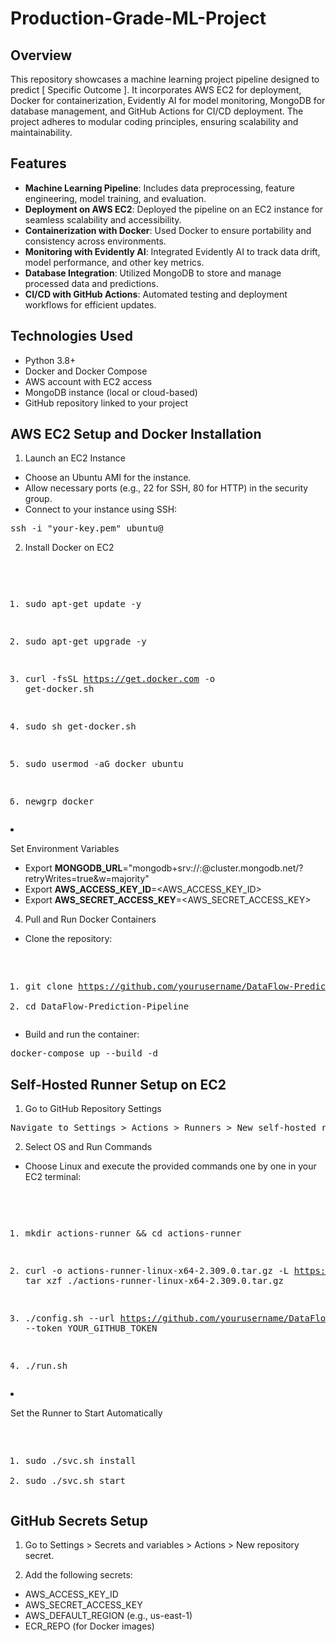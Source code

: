 # Production-Grade-ML-Project
## Overview

This repository showcases a machine learning project pipeline designed to predict [ Specific Outcome ]. It incorporates AWS EC2 for deployment, Docker for containerization, Evidently AI for model monitoring, MongoDB for database management, and GitHub Actions for CI/CD deployment. The project adheres to modular coding principles, ensuring scalability and maintainability.

## Features

* __Machine Learning Pipeline__: Includes data preprocessing, feature engineering, model training, and evaluation.
* __Deployment on AWS EC2__: Deployed the pipeline on an EC2 instance for seamless scalability and accessibility.
* __Containerization with Docker__: Used Docker to ensure portability and consistency across environments.
* __Monitoring with Evidently AI__: Integrated Evidently AI to track data drift, model performance, and other key metrics.
* __Database Integration__: Utilized MongoDB to store and manage processed data and predictions.
* __CI/CD with GitHub Actions__: Automated testing and deployment workflows for efficient updates.

## Technologies Used

* Python 3.8+
* Docker and Docker Compose
* AWS account with EC2 access
* MongoDB instance (local or cloud-based)
* GitHub repository linked to your project
## AWS EC2 Setup and Docker Installation

1. Launch an EC2 Instance

* Choose an Ubuntu AMI for the instance.
* Allow necessary ports (e.g., 22 for SSH, 80 for HTTP) in the security group.
* Connect to your instance using SSH:

<div>
<pre>
ssh -i "your-key.pem" ubuntu@<EC2-IP-ADDRESS></pre></div>


2. Install Docker on EC2

<div>
<pre>

1. sudo apt-get update -y 
2. sudo apt-get upgrade -y 
3. curl -fsSL https://get.docker.com -o get-docker.sh 
4. sudo sh get-docker.sh 
5. sudo usermod -aG docker ubuntu 
6. newgrp docker </pre></div>

3. Set Environment Variables

* Export __MONGODB_URL__="mongodb+srv://<username>:<password>@cluster.mongodb.net/<dbname>?retryWrites=true&w=majority"
* Export __AWS_ACCESS_KEY_ID__=<AWS_ACCESS_KEY_ID>
* Export __AWS_SECRET_ACCESS_KEY__=<AWS_SECRET_ACCESS_KEY>  




4. Pull and Run Docker Containers

* Clone the repository:

<div>
<pre>

1. git clone https://github.com/yourusername/DataFlow-Prediction-Pipeline.git
2. cd DataFlow-Prediction-Pipeline</pre></div>

* Build and run the container:

<div>
<pre>docker-compose up --build -d</pre>
</div>


## Self-Hosted Runner Setup on EC2

1. Go to GitHub Repository Settings

<div>
    <pre>Navigate to Settings > Actions > Runners > New self-hosted runner.</pre>
</div>

2. Select OS and Run Commands

* Choose Linux and execute the provided commands one by one in your EC2 terminal:

<div>
<pre>

1. mkdir actions-runner && cd actions-runner
2. curl -o actions-runner-linux-x64-2.309.0.tar.gz -L https://github.com/actions/runner/releases/download/v2.309.0/actions-runner-linux-x64-2.309.0.tar.gz
tar xzf ./actions-runner-linux-x64-2.309.0.tar.gz
3. ./config.sh --url https://github.com/yourusername/DataFlow-Prediction-Pipeline --token YOUR_GITHUB_TOKEN
4. ./run.sh</pre></div>


3. Set the Runner to Start Automatically

<div>
<pre>

1. sudo ./svc.sh install
2. sudo ./svc.sh start</pre></div>


## GitHub Secrets Setup

1. Go to Settings > Secrets and variables > Actions > New repository secret.

2. Add the following secrets:

* AWS_ACCESS_KEY_ID
* AWS_SECRET_ACCESS_KEY
* AWS_DEFAULT_REGION (e.g., us-east-1)
* ECR_REPO (for Docker images)


